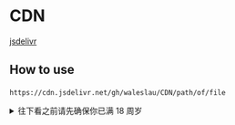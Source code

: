 # CDN  

[jsdelivr](https://www.jsdelivr.com/?docs=gh)  

## How to use  

`https://cdn.jsdelivr.net/gh/waleslau/CDN/path/of/file`  

<details>

  <summary>往下看之前请先确保你已满 18 周岁</summary>
  
  ![示例2](https://github.com/waleslau/CDN/raw/master/img/20200323131051.gif)

  ![示例1](https://github.com/waleslau/CDN/raw/master/img/20200323131429.jpg)

</details>
